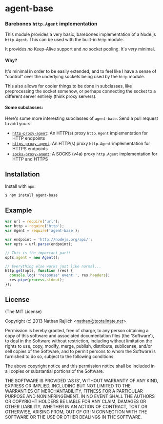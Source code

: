 agent-base
==========
### Barebones `http.Agent` implementation

This module provides a very basic, barebones implementation of a Node.js
`http.Agent`. This can be used with the built-in `http` module.

It provides _no_ Keep-Alive support and _no_ socket pooling. It's _very_ minimal.

#### Why?

It's minimal in order to be easily extended, and to feel like I have a sense of
"control" over the underlying sockets being used by the `http` module.

This also allows for cooler things to be done in subclasses, like preprocessing
the socket somehow, or perhaps connecting the socket to a different server
entirely (think proxy servers).

#### Some subclasses:

Here's some more interesting subclasses of `agent-base`. Send a pull request to
add yours!

 * [`http-proxy-agent`][http-proxy-agent]: An HTTP(s) proxy `http.Agent` implementation for HTTP endpoints
 * [`https-proxy-agent`][https-proxy-agent]: An HTTP(s) proxy `http.Agent` implementation for HTTPS endpoints
 * [`socks-proxy-agent`][socks-proxy-agent]: A SOCKS (v4a) proxy `http.Agent` implementation for HTTP and HTTPS


Installation
------------

Install with `npm`:

``` bash
$ npm install agent-base
```


Example
-------

``` js
var url = require('url');
var http = require('http');
var Agent = require('agent-base');

var endpoint = 'http://nodejs.org/api/';
var opts = url.parse(endpoint);

// This is the important part!
opts.agent = new Agent();

// Everything else works just like normal...
http.get(opts, function (res) {
  console.log('"response" event!', res.headers);
  res.pipe(process.stdout);
});
```


License
-------

(The MIT License)

Copyright (c) 2013 Nathan Rajlich &lt;nathan@tootallnate.net&gt;

Permission is hereby granted, free of charge, to any person obtaining
a copy of this software and associated documentation files (the
'Software'), to deal in the Software without restriction, including
without limitation the rights to use, copy, modify, merge, publish,
distribute, sublicense, and/or sell copies of the Software, and to
permit persons to whom the Software is furnished to do so, subject to
the following conditions:

The above copyright notice and this permission notice shall be
included in all copies or substantial portions of the Software.

THE SOFTWARE IS PROVIDED 'AS IS', WITHOUT WARRANTY OF ANY KIND,
EXPRESS OR IMPLIED, INCLUDING BUT NOT LIMITED TO THE WARRANTIES OF
MERCHANTABILITY, FITNESS FOR A PARTICULAR PURPOSE AND NONINFRINGEMENT.
IN NO EVENT SHALL THE AUTHORS OR COPYRIGHT HOLDERS BE LIABLE FOR ANY
CLAIM, DAMAGES OR OTHER LIABILITY, WHETHER IN AN ACTION OF CONTRACT,
TORT OR OTHERWISE, ARISING FROM, OUT OF OR IN CONNECTION WITH THE
SOFTWARE OR THE USE OR OTHER DEALINGS IN THE SOFTWARE.

[http-proxy-agent]: https://github.com/TooTallNate/node-http-proxy-agent
[https-proxy-agent]: https://github.com/TooTallNate/node-https-proxy-agent
[socks-proxy-agent]: https://github.com/TooTallNate/node-socks-proxy-agent
